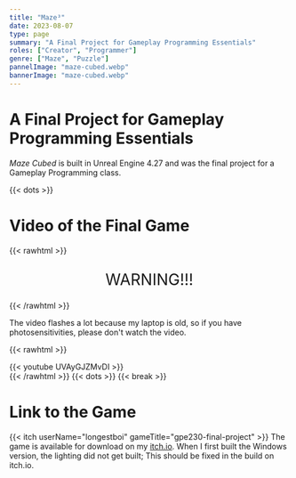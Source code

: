 ```yaml
---
title: "Maze³"
date: 2023-08-07
type: page
summary: "A Final Project for Gameplay Programming Essentials"
roles: ["Creator", "Programmer"]
genre: ["Maze", "Puzzle"]
pannelImage: "maze-cubed.webp"
bannerImage: "maze-cubed.webp"
---
```


# A Final Project for Gameplay Programming Essentials
_Maze Cubed_ is built in Unreal Engine 4.27 and was the final project for a Gameplay Programming class.

{{< dots >}}

# Video of the Final Game

{{< rawhtml >}}
<div style="max-width: fit-content; margin: 0 auto;">
    <hr style="color: var(--link-color); background-color: var(--link-color); height: .2em; border: none;">
    <span style="display: block; margin: .2em; margin-bottom: 0; text-align: center; font-size: 2em; color: var(--link-color); line-height: 1em; padding: 0 1em">WARNING!!!</span>
    <hr style="color: var(--link-color); background-color: var(--link-color); height: .2em; border: none; margin-bottom: .5em;">
</div>
{{< /rawhtml >}}

The video flashes a lot because my laptop is old, so if you have photosensitivities, please don't watch the video.

{{< rawhtml >}}<div style="margin-bottom: var(--gen-bottom-padding);">{{< youtube UVAyGJZMvDI >}}</div>{{< /rawhtml >}}
{{< dots >}}
{{< break >}}

# Link to the Game

{{< itch userName="longestboi" gameTitle="gpe230-final-project" >}}
The game is available for download on my [itch.io](https://longestboi.itch.io/gpe230-final-project). When I first built the Windows version, the lighting did not get built; This should be fixed in the build on itch.io.
